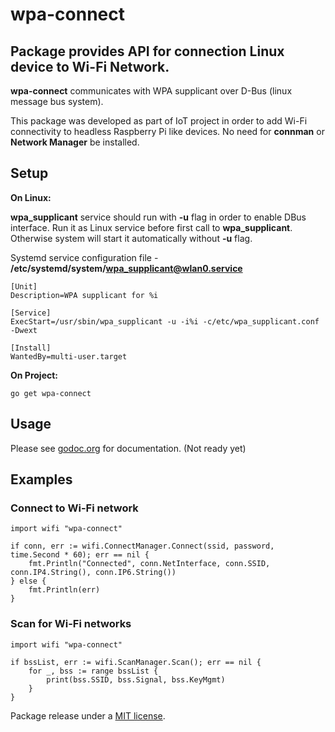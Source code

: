 # wpa-connect
## Package provides API for connection Linux device to Wi-Fi Network.


**wpa-connect** communicates with WPA supplicant over D-Bus (linux message bus system).


This package was developed as part of IoT project in order to add Wi-Fi connectivity to headless Raspberry Pi like devices. No need for **connman** or **Network Manager** be installed. 


## Setup

**On Linux:**

**wpa_supplicant** service should run with **-u** flag in order to enable DBus interface. Run it as Linux service before first call to **wpa_supplicant**. Otherwise system will start it automatically without **-u** flag. 

Systemd service configuration file - **/etc/systemd/system/wpa_supplicant@wlan0.service**
```
[Unit]
Description=WPA supplicant for %i

[Service]
ExecStart=/usr/sbin/wpa_supplicant -u -i%i -c/etc/wpa_supplicant.conf -Dwext

[Install]
WantedBy=multi-user.target
```

**On Project:**

```
go get wpa-connect
```

## Usage
Please see [godoc.org](http://godoc.org/wpa-connect) for documentation. (Not ready yet)

## Examples

### Connect to Wi-Fi network

 
```golang
import wifi "wpa-connect"

if conn, err := wifi.ConnectManager.Connect(ssid, password, time.Second * 60); err == nil {
	fmt.Println("Connected", conn.NetInterface, conn.SSID, conn.IP4.String(), conn.IP6.String())
} else {
	fmt.Println(err)
}
```
### Scan for Wi-Fi networks

```golang
import wifi "wpa-connect"

if bssList, err := wifi.ScanManager.Scan(); err == nil {
	for _, bss := range bssList {
		print(bss.SSID, bss.Signal, bss.KeyMgmt)
	}
}
```

Package release under a [MIT license](./LICENSE.md).
